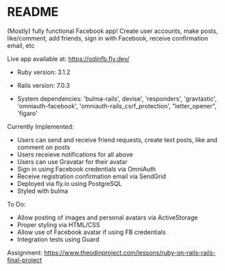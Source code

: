# README
(Mostly) fully functional Facebook app! Create user accounts, make posts, like/comment, add friends, sign in with Facebook, receive confirmation email, etc

Live app available at: https://odinfb.fly.dev/

* Ruby version: 3.1.2

* Rails version: 7.0.3

* System dependencies: 'bulma-rails', devise', 'responders', 'gravtastic', 'omniauth-facebook', 'omniauth-rails_csrf_protection', "letter_opener", 'figaro'

Currently Implemented:

- Users can send and receive friend requests, create text posts, like and comment on posts
- Users receieve notifications for all above
- Users can use Gravatar for their avatar
- Sign in using Facebook credentials via OmniAuth
- Receive registration confirmation email via SendGrid
- Deployed via fly.io using PostgreSQL
- Styled with bulma

To Do:

- Allow posting of images and personal avatars via ActiveStorage
- Proper styling via HTML/CSS
- Allow use of Facebook avatar if using FB credentials
- Integration tests using Guard

Assignment:
https://www.theodinproject.com/lessons/ruby-on-rails-rails-final-project
